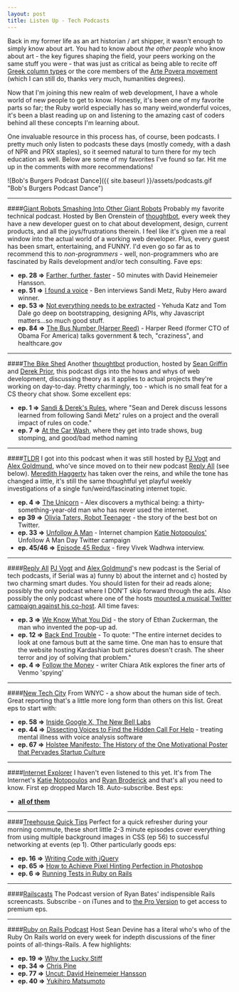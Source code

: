 ```yaml
---
layout: post
title: Listen Up - Tech Podcasts
---
```


Back in my former life as an art historian / art shipper, it wasn't enough to simply know about art. You had to know about _the other people_ who know about art - the key figures shaping the field, your peers working on the same stuff you were - that was just as critical as being able to recite off [Greek column types](http://en.wikipedia.org/wiki/Classical_order) or the core members of the [Arte Povera movement](http://www.moma.org/collection/theme.php?theme_id=10454) (which I can still do, thanks very much, humanities degrees).

Now that I'm joining this new realm of web development, I have a whole world of new people to get to know. Honestly, it's been one of my favorite parts so far; the Ruby world especially has so many weird,wonderful voices, it's been a blast reading up on and listening to the amazing cast of coders behind all these concepts I'm learning about. 

One invaluable resource in this process has, of course, been podcasts. I pretty much only listen to podcasts these days (mostly comedy, with a dash of NPR and PRX staples), so it seemed natural to turn there for my tech education as well. Below are some of my favorites I've found so far. Hit me up in the comments with more recommendations!

![Bob's Burgers Podcast Dance]({{ site.baseurl }}/assets/podcasts.gif "Bob's Burgers Podcast Dance")

* * * 

####[Giant Robots Smashing Into Other Giant Robots](http://giantrobots.fm/) 
Probably my favorite technical podcast. Hosted by Ben Orenstein of [thoughtbot](https://robots.thoughtbot.com/), every week they have a new developer guest on to chat about development, design, current products, and all the joys/frustrations therein. I feel like it's given me a real window into the actual world of a working web developer. Plus, every guest has been smart, entertaining, and FUNNY. I'd even go so far as to recommend this to _non-programmers_ - well, non-programmers who are fascinated by Rails development and/or tech consulting. Fave eps:  

+ **ep. 28 =>** [Farther, further, faster](http://giantrobots.fm/51) - 50 minutes with David Heinemeier Hansson.  
+ **ep. 51 =>** [I found a voice](http://giantrobots.fm/51) - Ben interviews Sandi Metz, Ruby Hero award winner.  
+ **ep. 53 =>** [Not everything needs to be extracted](http://giantrobots.fm/53) - Yehuda Katz and Tom Dale go deep on bootstrapping, designing APIs, why Javascript matters...so much good stuff.   
+ **ep. 84 =>** [The Bus Number (Harper Reed)](http://giantrobots.fm/84) - Harper Reed (former CTO of Obama For America) talks government & tech, "craziness", and healthcare.gov  

* * *

####[The Bike Shed](http://bikeshed.fm/) 
Another [thoughtbot](https://robots.thoughtbot.com/) production, hosted by [Sean Griffin](https://twitter.com/sgrif) and [Derek Prior](https://twitter.com/derekprior), this podcast digs into the hows and whys of web development, discussing theory as it applies to actual projects they're working on day-to-day. Pretty charmingly, too - which is no small feat for a CS theory chat show. Some excellent eps:  

+ **ep. 1 =>** [Sandi & Derek's Rules](https://itunes.apple.com/us/podcast/the-bike-shed/id935763119?mt=2), where "Sean and Derek discuss lessons learned from following Sandi Metz' rules on a project and the overall impact of rules on code."  
+ **ep. 7 =>** [At the Car Wash](https://itunes.apple.com/us/podcast/the-bike-shed/id935763119?mt=2), where they get into trade shows, bug stomping, and good/bad method naming

* * *

####[TLDR](http://www.onthemedia.org/blogs/on-the-media/)
I got into this podcast when it was still hosted by [PJ Vogt](https://twitter.com/pjvogt) and [Alex Goldmund](https://twitter.com/agoldmund), who've since moved on to their new podcast [Reply All](http://gimletmedia.com/show/reply-all/) (see below). [Meredith Haggerty](https://twitter.com/manymanywords) has taken over the reins, and while the tone has changed a little, it's still the same thoughtful yet playful weekly investigations of a single fun/weird/fascinating internet topic.

+ **ep. 4 =>** [The Unicorn](https://itunes.apple.com/us/podcast/tldr/id709617583?mt=2) - Alex discovers a mythical being: a thirty-something-year-old man who has never used the internet.
+ **ep 39 =>** [Olivia Taters, Robot Teenager](https://itunes.apple.com/us/podcast/tldr/id709617583?mt=2) - the story of the best bot on Twitter.
+ **ep. 33 =>** [Unfollow A Man](https://itunes.apple.com/us/podcast/tldr/id709617583?mt=2) - Internet champion [Katie Notopoulos'](https://twitter.com/katienotopoulos) Unfollow A Man Day Twitter campaign 
+ **ep. 45/46 =>** [Episode 45 Redux](https://itunes.apple.com/us/podcast/tldr/id709617583?mt=2) - firey Vivek Wadhwa interview.

* * *

####[Reply All](http://gimletmedia.com/show/reply-all/)
[PJ Vogt](https://twitter.com/pjvogt) and [Alex Goldmund](https://twitter.com/agoldmund)'s new podcast is the Serial of tech podcasts, if Serial was a) funny b) about the internet and c) hosted by two charming smart dudes. You should listen for their ad reads alone; possibly the only podcast where I DON'T skip forward through the ads. Also possibly the only podcast where one of the hosts [mounted a musical Twitter campaign against his co-host](http://www.onthemedia.org/story/urgent-tldr-advisory-warning-ft-matt-farley/). All time faves:

+ **ep. 3 =>** [We Know What You Did](https://itunes.apple.com/us/podcast/reply-all/id941907967?mt=2) - the story of Ethan Zuckerman, the man who invented the pop-up ad.
+ **ep. 12 =>** [Back End Trouble](https://itunes.apple.com/us/podcast/reply-all/id941907967?mt=2) - To quote: "The entire internet decides to look at one famous butt at the same time. One man has to ensure that the website hosting Kardashian butt pictures doesn't crash. The sheer terror and joy of solving that problem."
+ **ep. 4 =>** [Follow the Money](https://itunes.apple.com/us/podcast/reply-all/id941907967?mt=2) - writer Chiara Atik explores the finer arts of Venmo 'spying'

* * *

####[New Tech City](http://www.wnyc.org/shows/newtechcity/)
From WNYC - a show about the human side of tech. Great reporting that's a little more long form than others on this list. Great eps to start with:

+ **ep. 58 =>** [Inside Google X, The New Bell Labs](https://itunes.apple.com/us/podcast/new-tech-city/id561470997?mt=2)
+ **ep. 44 =>** [Dissecting Voices to Find the Hidden Call For Help](https://itunes.apple.com/us/podcast/new-tech-city/id561470997?mt=2) - treating mental illness with voice analysis software 
+ **ep. 67 =>** [Holstee Manifesto: The History of the One Motivational Poster that Pervades Startup Culture](https://itunes.apple.com/us/podcast/new-tech-city/id561470997?mt=2)

* * *

####[Internet Explorer](https://soundcloud.com/iexplorer/internet-explorer-preview)
I haven't even listened to this yet. It's from The Internet's [Katie Notopoulos](https://twitter.com/katienotopoulos) and [Ryan Broderick](https://twitter.com/broderick) and that's all you need to know. First ep dropped March 18. Auto-subscribe. Best eps:

+ **[all of them](https://soundcloud.com/iexplorer)**

* * *

####[Treehouse Quick Tips](https://itunes.apple.com/us/podcast/treehouse-quick-tips-hd/id640294025?mt=2) 
Perfect for a quick refresher during your morning commute, these short little 2-3 minute episodes cover everything from using multiple background images in CSS (ep 56) to successful networking at events (ep 1). Other particularly goods eps:  

+ **ep. 16 =>** [Writing Code with jQuery](https://itunes.apple.com/us/podcast/treehouse-quick-tips-hd/id640294025?mt=2)  
+ **ep. 65 =>** [How to Achieve Pixel Hinting Perfection in Photoshop](https://itunes.apple.com/us/podcast/treehouse-quick-tips-hd/id640294025?mt=2)  
+ **ep. 6 =>** [Running Tests in Ruby on Rails](https://itunes.apple.com/us/podcast/treehouse-quick-tips-hd/id640294025?mt=2)  

* * *

####[Railscasts](http://railscasts.com/)
The Podcast version of Ryan Bates' indispensible Rails screencasts. Subscribe - on iTunes and to [the Pro Version](http://railscasts.com/pro) to get access to premium eps.

* * *

####[Ruby on Rails Podcast](http://5by5.tv/rubyonrails)
Host Sean Devine has a literal who's who of the Ruby On Rails world on every week for indepth discussions of the finer points of all-things-Rails. A few highlights:

+ **ep. 19 =>** [Why the Lucky Stiff](https://itunes.apple.com/us/podcast/ruby-on-rails-podcast/id840890158?mt=2)
+ **ep. 34 =>** [Chris Pine](https://itunes.apple.com/us/podcast/ruby-on-rails-podcast/id840890158?mt=2)
+ **ep. 77 =>** [Uncut: David Heinemeier Hansson](https://itunes.apple.com/us/podcast/ruby-on-rails-podcast/id840890158?mt=2)
+ **ep. 40 =>** [Yukihiro Matsumoto](https://itunes.apple.com/us/podcast/ruby-on-rails-podcast/id840890158?mt=2)
